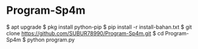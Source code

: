 # Program-Sp4m

$ apt upgrade
$ pkg install python-pip
$ pip install -r install-bahan.txt
$ git clone https://github.com/SUBUR78990/Program-Sp4m.git
$ cd Program-Sp4m
$ python program.py
